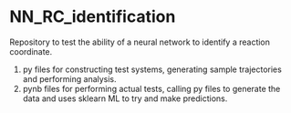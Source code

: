 # NN_RC_identification
Repository to test the ability of a neural network to identify a reaction coordinate.

1. py files for constructing test systems, generating sample trajectories and performing analysis.
2. pynb files for performing actual tests, calling py files to generate the data and uses sklearn ML to try and make predictions.
